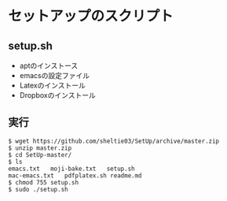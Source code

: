 # セットアップのスクリプト

## setup.sh
+ aptのインストース
+ emacsの設定ファイル
+ Latexのインストール
+ Dropboxのインストール

## 実行
```
$ wget https://github.com/sheltie03/SetUp/archive/master.zip
$ unzip master.zip
$ cd SetUp-master/
$ ls
emacs.txt	moji-bake.txt	setup.sh
mac-emacs.txt	pdfplatex.sh readme.md
$ chmod 755 setup.sh
$ sudo ./setup.sh
```